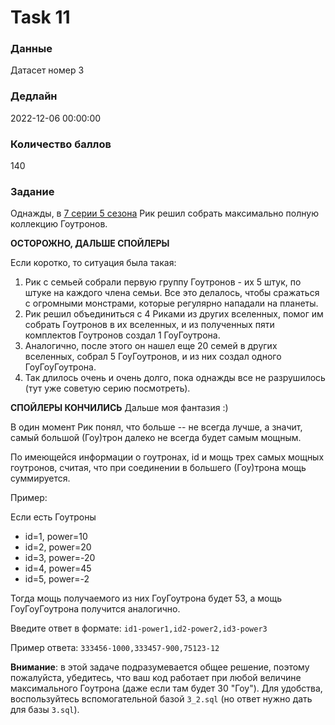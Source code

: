 # Task 11

### Данные 
Датасет номер 3

### Дедлайн 
2022-12-06 00:00:00

### Количество баллов

140

### Задание 

Однажды, в [7 серии 5 сезона](https://hd.kinopoisk.ru/film/46c5df252dc1a790b82d1a00fcf44812?content_tab=series&episode=7&from_block=kp-button-online&season=5&watch=) Рик решил собрать максимально полную коллекцию Гоутронов. 

**ОСТОРОЖНО, ДАЛЬШЕ СПОЙЛЕРЫ** 

Если коротко, то ситуация была такая:

1. Рик с семьей собрали первую группу Гоутронов - их 5 штук, по штуке на каждого члена семьи. Все это делалось, чтобы сражаться с огромными монстрами, которые регулярно нападали на планеты.
2. Рик решил объединиться с 4 Риками из других вселенных, помог им собрать Гоутронов в их вселенных, и из полученных пяти комплектов Гоутронов создал 1 ГоуГоутрона.
3. Аналогично, после этого он нашел еще 20 семей в других вселенных, собрал 5 ГоуГоутронов, и из них создал одного ГоуГоуГоутрона.
4. Так длилось очень и очень долго, пока однажды все не разрушилось (тут уже советую серию посмотреть).

**СПОЙЛЕРЫ КОНЧИЛИСЬ** Дальше моя фантазия :)

В один момент Рик понял, что больше -- не всегда лучше, а значит, самый большой (Гоу)трон далеко не всегда будет самым мощным.

По имеющейся информации о гоутронах, id и мощь трех самых мощных гоутронов, считая, что при соединении в большего (Гоу)трона мощь суммируется. 

Пример:

Если есть Гоутроны

* id=1, power=10
* id=2, power=20
* id=3, power=-20
* id=4, power=45
* id=5, power=-2

Тогда мощь получаемого из них ГоуГоутрона будет 53, а мощь ГоуГоуГоутрона получится аналогично.

Введите ответ в формате: `id1-power1,id2-power2,id3-power3`

Пример ответа: `333456-1000,333457-900,75123-12`

**Внимание**: в этой задаче подразумевается общее решение, поэтому пожалуйста, убедитесь, что ваш код работает при любой величине максимального Гоутрона (даже если там будет 30 "Гоу"). Для удобства, воспользуйтесь вспомогательной базой `3_2.sql` (но ответ нужно дать для базы `3.sql`).
